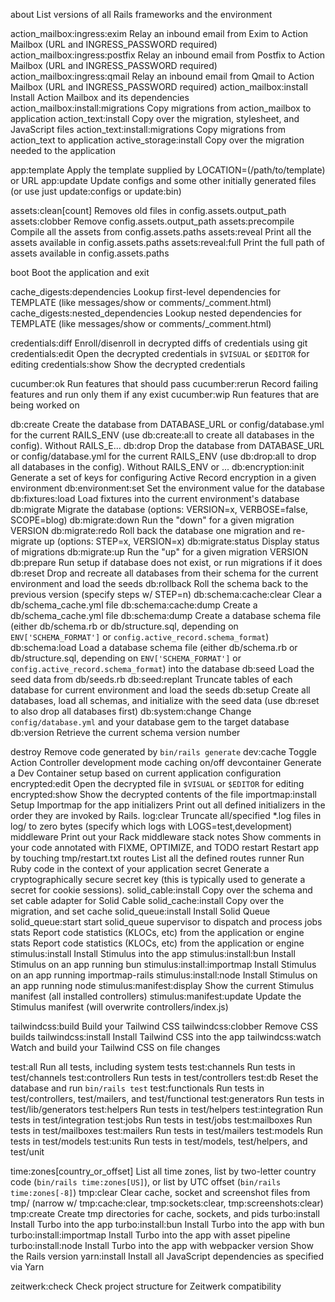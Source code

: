 <!-- prettier-ignore -->
about                              List versions of all Rails frameworks and the environment

action_mailbox:ingress:exim        Relay an inbound email from Exim to Action Mailbox (URL and INGRESS_PASSWORD required)
action_mailbox:ingress:postfix     Relay an inbound email from Postfix to Action Mailbox (URL and INGRESS_PASSWORD required)
action_mailbox:ingress:qmail       Relay an inbound email from Qmail to Action Mailbox (URL and INGRESS_PASSWORD required)
action_mailbox:install             Install Action Mailbox and its dependencies
action_mailbox:install:migrations  Copy migrations from action_mailbox to application
action_text:install                Copy over the migration, stylesheet, and JavaScript files
action_text:install:migrations     Copy migrations from action_text to application
active_storage:install             Copy over the migration needed to the application

app:template                       Apply the template supplied by LOCATION=(/path/to/template) or URL
app:update                         Update configs and some other initially generated files (or use just update:configs or update:bin)

assets:clean[count]                Removes old files in config.assets.output_path
assets:clobber                     Remove config.assets.output_path
assets:precompile                  Compile all the assets from config.assets.paths
assets:reveal                      Print all the assets available in config.assets.paths
assets:reveal:full                 Print the full path of assets available in config.assets.paths

boot                               Boot the application and exit

cache_digests:dependencies         Lookup first-level dependencies for TEMPLATE (like messages/show or comments/_comment.html)
cache_digests:nested_dependencies  Lookup nested dependencies for TEMPLATE (like messages/show or comments/_comment.html)

credentials:diff                   Enroll/disenroll in decrypted diffs of credentials using git
credentials:edit                   Open the decrypted credentials in `$VISUAL` or `$EDITOR` for editing
credentials:show                   Show the decrypted credentials

cucumber:ok                        Run features that should pass
cucumber:rerun                     Record failing features and run only them if any exist
cucumber:wip                       Run features that are being worked on

db:create                          Create the database from DATABASE_URL or config/database.yml for the current RAILS_ENV (use db:create:all to create all databases in the config). Without RAILS_E...
db:drop                            Drop the database from DATABASE_URL or config/database.yml for the current RAILS_ENV (use db:drop:all to drop all databases in the config). Without RAILS_ENV or ...
db:encryption:init                 Generate a set of keys for configuring Active Record encryption in a given environment
db:environment:set                 Set the environment value for the database
db:fixtures:load                   Load fixtures into the current environment's database
db:migrate                         Migrate the database (options: VERSION=x, VERBOSE=false, SCOPE=blog)
db:migrate:down                    Run the "down" for a given migration VERSION
db:migrate:redo                    Roll back the database one migration and re-migrate up (options: STEP=x, VERSION=x)
db:migrate:status                  Display status of migrations
db:migrate:up                      Run the "up" for a given migration VERSION
db:prepare                         Run setup if database does not exist, or run migrations if it does
db:reset                           Drop and recreate all databases from their schema for the current environment and load the seeds
db:rollback                        Roll the schema back to the previous version (specify steps w/ STEP=n)
db:schema:cache:clear              Clear a db/schema_cache.yml file
db:schema:cache:dump               Create a db/schema_cache.yml file
db:schema:dump                     Create a database schema file (either db/schema.rb or db/structure.sql, depending on `ENV['SCHEMA_FORMAT']` or `config.active_record.schema_format`)
db:schema:load                     Load a database schema file (either db/schema.rb or db/structure.sql, depending on `ENV['SCHEMA_FORMAT']` or `config.active_record.schema_format`) into the database
db:seed                            Load the seed data from db/seeds.rb
db:seed:replant                    Truncate tables of each database for current environment and load the seeds
db:setup                           Create all databases, load all schemas, and initialize with the seed data (use db:reset to also drop all databases first)
db:system:change                   Change `config/database.yml` and your database gem to the target database
db:version                         Retrieve the current schema version number

destroy                            Remove code generated by `bin/rails generate`
dev:cache                          Toggle Action Controller development mode caching on/off
devcontainer                       Generate a Dev Container setup based on current application configuration
encrypted:edit                     Open the decrypted file in `$VISUAL` or `$EDITOR` for editing
encrypted:show                     Show the decrypted contents of the file
importmap:install                  Setup Importmap for the app
initializers                       Print out all defined initializers in the order they are invoked by Rails.
log:clear                          Truncate all/specified *.log files in log/ to zero bytes (specify which logs with LOGS=test,development)
middleware                         Print out your Rack middleware stack
notes                              Show comments in your code annotated with FIXME, OPTIMIZE, and TODO
restart                            Restart app by touching tmp/restart.txt
routes                             List all the defined routes
runner                             Run Ruby code in the context of your application
secret                             Generate a cryptographically secure secret key (this is typically used to generate a secret for cookie sessions).
solid_cable:install                Copy over the schema and set cable adapter for Solid Cable
solid_cache:install                Copy over the migration, and set cache
solid_queue:install                Install Solid Queue
solid_queue:start                  start solid_queue supervisor to dispatch and process jobs
stats                              Report code statistics (KLOCs, etc) from the application or engine
stats                              Report code statistics (KLOCs, etc) from the application or engine
stimulus:install                   Install Stimulus into the app
stimulus:install:bun               Install Stimulus on an app running bun
stimulus:install:importmap         Install Stimulus on an app running importmap-rails
stimulus:install:node              Install Stimulus on an app running node
stimulus:manifest:display          Show the current Stimulus manifest (all installed controllers)
stimulus:manifest:update           Update the Stimulus manifest (will overwrite controllers/index.js)

tailwindcss:build                  Build your Tailwind CSS
tailwindcss:clobber                Remove CSS builds
tailwindcss:install                Install Tailwind CSS into the app
tailwindcss:watch                  Watch and build your Tailwind CSS on file changes

test:all                           Run all tests, including system tests
test:channels                      Run tests in test/channels
test:controllers                   Run tests in test/controllers
test:db                            Reset the database and run `bin/rails test`
test:functionals                   Run tests in test/controllers, test/mailers, and test/functional
test:generators                    Run tests in test/lib/generators
test:helpers                       Run tests in test/helpers
test:integration                   Run tests in test/integration
test:jobs                          Run tests in test/jobs
test:mailboxes                     Run tests in test/mailboxes
test:mailers                       Run tests in test/mailers
test:models                        Run tests in test/models
test:units                         Run tests in test/models, test/helpers, and test/unit

time:zones[country_or_offset]      List all time zones, list by two-letter country code (`bin/rails time:zones[US]`), or list by UTC offset (`bin/rails time:zones[-8]`)
tmp:clear                          Clear cache, socket and screenshot files from tmp/ (narrow w/ tmp:cache:clear, tmp:sockets:clear, tmp:screenshots:clear)
tmp:create                         Create tmp directories for cache, sockets, and pids
turbo:install                      Install Turbo into the app
turbo:install:bun                  Install Turbo into the app with bun
turbo:install:importmap            Install Turbo into the app with asset pipeline
turbo:install:node                 Install Turbo into the app with webpacker
version                            Show the Rails version
yarn:install                       Install all JavaScript dependencies as specified via Yarn

zeitwerk:check                     Check project structure for Zeitwerk compatibility
